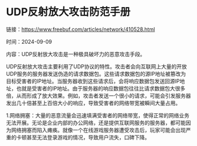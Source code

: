# UDP反射放大攻击防范手册

链接：https://www.freebuf.com/articles/network/410528.html

时间：2024-09-09

内容：UDP反射放大攻击是一种极具破坏力的恶意攻击手段。

UDP反射放大攻击主要利用了UDP协议的特性。攻击者会向互联网上大量的开放UDP服务的服务器发送伪造的请求数据包。这些请求数据包的源IP地址被篡改为目标受害者的IP地址。当服务器收到这些请求后，会将响应数据包发送回源IP地址，也就是受害者的IP地址。由于服务器的响应数据包往往比请求数据包大很多倍，从而形成了放大效果。例如，攻击者发送一个很小的请求，可能会引发服务器发出几十倍甚至上百倍大小的响应，导致受害者的网络带宽被瞬间大量占用。

1.网络拥塞：大量的恶意流量会迅速填满受害者的网络带宽，使得正常的网络业务无法开展。无论是企业内部的办公网络，还是提供互联网服务的服务器，都可能因为网络拥塞而陷入瘫痪。就像一个在线游戏服务器遭受攻击后，玩家可能会出现严重的卡顿甚至无法登录游戏的情况，导致用户流失，口碑下降。
